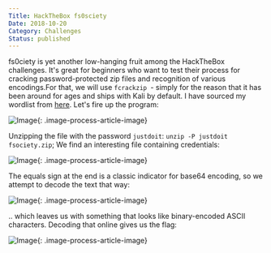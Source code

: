 ```yaml
---
Title: HackTheBox fs0sciety
Date: 2018-10-20
Category: Challenges
Status: published
---
```


fs0ciety is yet another low-hanging fruit among the HackTheBox challenges. It's great for beginners who want to test their process for cracking password-protected zip files and recognition of various encodings.For that, we will use `fcrackzip `- simply for the reason that it has been around for ages and ships with Kali by default. I have sourced my wordlist from [here](https://github.com/berzerk0/Probable-Wordlists). Let's fire up the program:

![Image]({attach}35226399.png){: .image-process-article-image}

Unzipping the file with the password `justdoit`: `unzip -P justdoit fsociety.zip`; We find an interesting file containing credentials:

![Image]({attach}1448780629.png){: .image-process-article-image}

The equals sign at the end is a classic indicator for base64 encoding, so we attempt to decode the text that way:

![Image]({attach}756388261.png){: .image-process-article-image}

.. which leaves us with something that looks like binary-encoded ASCII characters. Decoding that online gives us the flag:

![Image]({attach}716221509.png){: .image-process-article-image}
